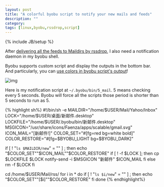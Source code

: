 ```yaml
---
layout: post
title: "A colorful byobu script to notify your new mails and feeds"
description: ""
category: 
tags: [linux,byobu,rssdrop,script]
---
```

{% include JB/setup %}

After [delivering all the feeds to Maildirs by rssdrop](../../../../2014/12/29/using-rssdrop-to-read-feeds-in-mutt/), I also need a notification daemon in my byobu shell.

Byobu supports custom script and display the outputs in the bottom bar. And particularly, you can [use colors in byobu script's output](../../../../2014/11/11/show-colors-in-byobu-control-bar/)!

![img](http://7sbplw.com1.z0.glb.clouddn.com/screenshot-20150109_155440.png)

Here is my notification script at `~/.byobu/bin/5_mail`. 5 means checking every 5 seconds. Byobu will force all the scripts those period is shorter than 5 seconds to run as 5.

{% highlight sh%}
#!/bin/sh -e
MAILDIR="/home/$USER/Mail/Yahoo/Inbox"
LOCK="/home/$USER/桌面/新邮件.desktop"
LOCKFILE="/home/$USER/.byobu/bin/新邮件.desktop"
MSGICON="/usr/share/icons/Faenza/apps/scalable/gmail.svg"
ICON_MAIL="[新邮件!]"
COLOR_SET="#[fg=red bg=white bold]"
COLOR_RESTORE="#[fg=$BYOBU_LIGHT bg=$BYOBU_DARK]"

if [ ! "`ls $MAILDIR/new`" = "" ] ; then
	echo "$COLOR_SET""$ICON_MAIL""$COLOR_RESTORE"
	if [ ! -f $LOCK ]; then
		cp $LOCKFILE $LOCK
		notify-send -i $MSGICON "新邮件" $ICON_MAIL
	fi
else
	rm -f $LOCK
fi

cd /home/$USER/Mail/rss/
for i in *
do
	if [ ! "`ls $i/new`" = "" ] ; then
		echo "$COLOR_SET""[$i]""$COLOR_RESTORE"
	fi
done
{% endhighlight%}

